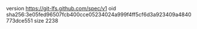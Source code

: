 version https://git-lfs.github.com/spec/v1
oid sha256:3e05fed96507fcb400cce05234024a999f4ff5cf6d3a923409a4840773dce551
size 2238
